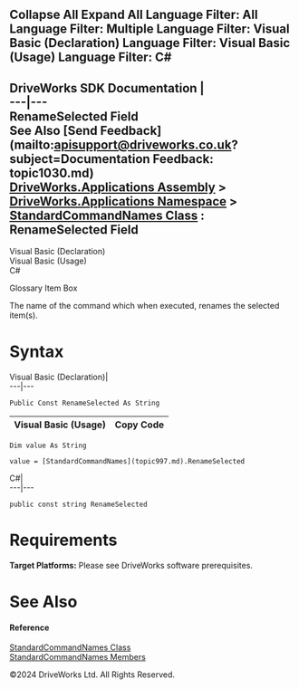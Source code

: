        

 Collapse All Expand All  Language Filter: All  Language Filter: Multiple  Language Filter: Visual Basic (Declaration) Language Filter: Visual Basic (Usage) Language Filter: C#  
---  
DriveWorks SDK Documentation  |   
---|---  
RenameSelected Field   
See Also [Send Feedback](mailto:apisupport@driveworks.co.uk?subject=Documentation Feedback: topic1030.md)  
[DriveWorks.Applications Assembly](topic13.md) > [DriveWorks.Applications Namespace](topic16.md) > [StandardCommandNames Class](topic997.md) : RenameSelected Field  
---  
  
Visual Basic (Declaration)    
Visual Basic (Usage)    
C# 

Glossary Item Box

The name of the command which when executed, renames the selected item(s). 

# Syntax

Visual Basic (Declaration)|   
---|---  
      
    
    Public Const RenameSelected As String  
  
Visual Basic (Usage)| Copy Code  
---|---  
      
    
    Dim value As String
     
    value = [StandardCommandNames](topic997.md).RenameSelected  
  
C#|   
---|---  
      
    
    public const string RenameSelected  
  
# Requirements

**Target Platforms:** Please see DriveWorks software prerequisites.

# See Also

#### Reference

[StandardCommandNames Class](topic997.md)   
[StandardCommandNames Members](topic998.md)

©2024 DriveWorks Ltd. All Rights Reserved.
